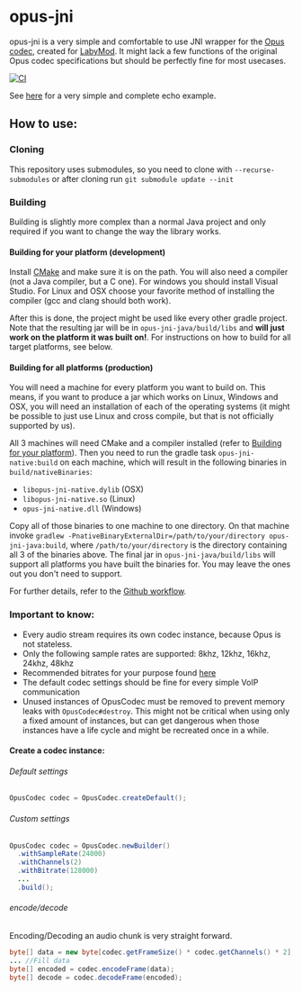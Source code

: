 # opus-jni

opus-jni is a very simple and comfortable to use JNI wrapper for the 
[Opus codec](https://opus-codec.org/), created for [LabyMod](https://github.com/LabyMod).
It might lack a few functions of the original Opus codec specifications but should be perfectly
fine for most usecases.

[![CI](https://github.com/LabyMod/opus-jni/workflows/CI/badge.svg)](https://github.com/LabyMod/opus-jni/actions?query=workflow%3ACI)

See [here](./opus-jni-java/src/test/java/net/labymod/opus/MinimalEchoExample.java) for a very
simple and complete echo example.
## How to use:
### Cloning
This repository uses submodules, so you need to clone with `--recurse-submodules` or after
cloning run `git submodule update --init`

### Building
Building is slightly more complex than a normal Java project and only required if you want
to change the way the library works.

#### Building for your platform (development)
Install [CMake](https://cmake.org/download/) and make sure it is on the path. You will also need
a compiler (not a Java compiler, but a C one). For windows you should install Visual Studio. 
For Linux and OSX choose your favorite method of installing the compiler (gcc and clang should 
both work).

After this is done, the project might be used like every other gradle project. Note that the
resulting jar will be in `opus-jni-java/build/libs` and **will just work on the platform it
was built on!**. For instructions on how to build for all target platforms, see below.

#### Building for all platforms (production)
You will need a machine for every platform you want to build on. This means, if you want to
produce a jar which works on Linux, Windows and OSX, you will need an installation of each of
the operating systems (it might be possible to just use Linux and cross compile, but that is
not officially supported by us).

All 3 machines will need CMake and a compiler installed (refer to
[Building for your platform](#building-for-your-platform-development)). Then you need to run
the gradle task `opus-jni-native:build` on each machine, which will result in the following
binaries in `build/nativeBinaries`:
- `libopus-jni-native.dylib` (OSX)
- `libopus-jni-native.so` (Linux)
- `opus-jni-native.dll` (Windows)

Copy all of those binaries to one machine to one directory. On that machine invoke
`gradlew -PnativeBinaryExternalDir=/path/to/your/directory opus-jni-java:build`, where
`/path/to/your/directory` is the directory containing all 3 of the binaries above.
The final jar in `opus-jni-java/build/libs` will support all platforms you have built the 
binaries for. You may leave the ones out you don't need to support.

For further details, refer to the [Github workflow](./.github/workflows/ci.yml).

### Important to know:
- Every audio stream requires its own codec instance, because Opus is not stateless.
- Only the following sample rates are supported: 8khz, 12khz, 16khz, 24khz, 48khz
- Recommended bitrates for your purpose found 
  [here](https://wiki.xiph.org/index.php?title=Opus_Recommended_Settings&mobileaction=toggle_view_desktop)
- The default codec settings should be fine for every simple VoIP communication
- Unused instances of OpusCodec must be removed to prevent memory leaks with ```OpusCodec#destroy```. This might not be critical when using only a fixed amount of instances, but can get dangerous when those instances have a life cycle and might be recreated once in a while.

#### Create a codec instance:
###### Default settings
```java
OpusCodec codec = OpusCodec.createDefault();
```

###### Custom settings
```java
OpusCodec codec = OpusCodec.newBuilder()
  .withSampleRate(24000)
  .withChannels(2)
  .withBitrate(128000)
  ...
  .build();
```

###### encode/decode
Encoding/Decoding an audio chunk is very straight forward.
```java
byte[] data = new byte[codec.getFrameSize() * codec.getChannels() * 2];
... //Fill data
byte[] encoded = codec.encodeFrame(data);
byte[] decode = codec.decodeFrame(encoded);
```
